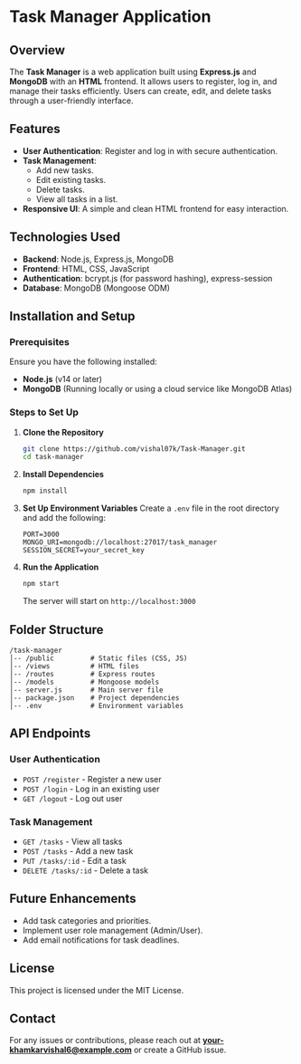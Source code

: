 # Task Manager Application

## Overview
The **Task Manager** is a web application built using **Express.js** and **MongoDB** with an **HTML** frontend. It allows users to register, log in, and manage their tasks efficiently. Users can create, edit, and delete tasks through a user-friendly interface.

## Features
- **User Authentication**: Register and log in with secure authentication.
- **Task Management**:
  - Add new tasks.
  - Edit existing tasks.
  - Delete tasks.
  - View all tasks in a list.
- **Responsive UI**: A simple and clean HTML frontend for easy interaction.

## Technologies Used
- **Backend**: Node.js, Express.js, MongoDB
- **Frontend**: HTML, CSS, JavaScript
- **Authentication**: bcrypt.js (for password hashing), express-session
- **Database**: MongoDB (Mongoose ODM)

## Installation and Setup

### Prerequisites
Ensure you have the following installed:
- **Node.js** (v14 or later)
- **MongoDB** (Running locally or using a cloud service like MongoDB Atlas)

### Steps to Set Up
1. **Clone the Repository**
   ```sh
   git clone https://github.com/vishal07k/Task-Manager.git
   cd task-manager
   ```
2. **Install Dependencies**
   ```sh
   npm install
   ```
3. **Set Up Environment Variables**
   Create a `.env` file in the root directory and add the following:
   ```env
   PORT=3000
   MONGO_URI=mongodb://localhost:27017/task_manager
   SESSION_SECRET=your_secret_key
   ```
4. **Run the Application**
   ```sh
   npm start
   ```
   The server will start on `http://localhost:3000`

## Folder Structure
```
/task-manager
│-- /public         # Static files (CSS, JS)
│-- /views          # HTML files
│-- /routes         # Express routes
│-- /models         # Mongoose models
│-- server.js       # Main server file
│-- package.json    # Project dependencies
│-- .env            # Environment variables
```

## API Endpoints
### User Authentication
- `POST /register` - Register a new user
- `POST /login` - Log in an existing user
- `GET /logout` - Log out user

### Task Management
- `GET /tasks` - View all tasks
- `POST /tasks` - Add a new task
- `PUT /tasks/:id` - Edit a task
- `DELETE /tasks/:id` - Delete a task

## Future Enhancements
- Add task categories and priorities.
- Implement user role management (Admin/User).
- Add email notifications for task deadlines.

## License
This project is licensed under the MIT License.

## Contact
For any issues or contributions, please reach out at **your-khamkarvishal6@example.com** or create a GitHub issue.

